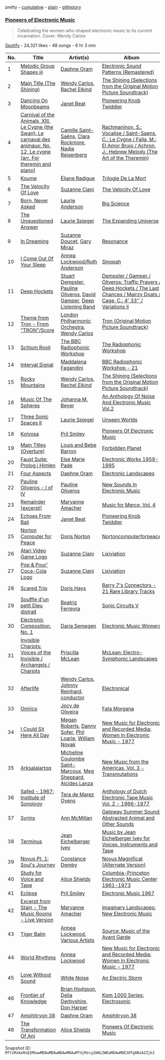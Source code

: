 pretty - [cumulative](/playlists/cumulative/37i9dQZF1DWYnq334ufGOA.md) - [plain](/playlists/plain/37i9dQZF1DWYnq334ufGOA) - [githistory](https://github.githistory.xyz/mackorone/spotify-playlist-archive/blob/main/playlists/plain/37i9dQZF1DWYnq334ufGOA)

### [Pioneers of Electronic Music](https://open.spotify.com/playlist/37i9dQZF1DWYnq334ufGOA)

> Celebrating the women who shaped electronic music to its current incarnation\. Cover: Wendy Carlos

[Spotify](https://open.spotify.com/user/spotify) - 24,321 likes - 48 songs - 6 hr 3 min

| No. | Title | Artist(s) | Album | Length |
|---|---|---|---|---|
| 1 | [Melodic Group Shapes iii](https://open.spotify.com/track/1CQa0vRTpL47Fc179A82OX) | [Daphne Oram](https://open.spotify.com/artist/5iipMnjR9MbSaS0sioYXKs) | [Electronic Sound Patterns \(Remastered\)](https://open.spotify.com/album/3Myhkd7nXEmp3NlZ57OtkA) | 0:38 |
| 2 | [Main Title \(The Shining\)](https://open.spotify.com/track/4WnuHIJTLrFkAQdpryLDe7) | [Wendy Carlos](https://open.spotify.com/artist/5MmXZQUGs0eXP5PV79iKrB), [Rachel Elkind](https://open.spotify.com/artist/26WQwAYoinO6Cda6Gwy7yR) | [The Shining \(Selections from the Original Motion Picture Soundtrack\)](https://open.spotify.com/album/7eA1RWzxtmV8x4DO1IKHfI) | 3:24 |
| 3 | [Dancing On Moonbeams](https://open.spotify.com/track/1p64brQHsPy8SnnnmhKd24) | [Janet Beat](https://open.spotify.com/artist/1IQI6f8qnG9neMplw9Cs78) | [Pioneering Knob Twiddler](https://open.spotify.com/album/3zNaGrh7gOVmtuSwoEBlxs) | 10:09 |
| 4 | [Carnival of the Animals, XIII\. Le Cygne \(the Swan\): Le carnaval des animaux: No\. 12, Le cygne \[arr\. For theremin and piano\]](https://open.spotify.com/track/711N5UifKDb37inhUFJFtE) | [Camille Saint\-Saëns](https://open.spotify.com/artist/436sYg6CZhNefQJogaXeK0), [Clara Rockmore](https://open.spotify.com/artist/68fVdoSpVmeUUnSirEif4Q), [Nadia Reisenberg](https://open.spotify.com/artist/5WKWtfP2aDQAOwAvhxquPR) | [Rachmaninov, S.: Vocalise / Saint\-Saens, C.: Le Cygne / Falla, M.: El Amor Brujo / Achron, J.: Hebrew Melody \(The Art of the Theremin\)](https://open.spotify.com/album/4m0wpnl7Db40DawENitc78) | 3:02 |
| 5 | [Koume](https://open.spotify.com/track/68yY905rINFVTKWAaTGQHm) | [Éliane Radigue](https://open.spotify.com/artist/1oG3G8tFIIseWu474ardvh) | [Trilogie De La Mort](https://open.spotify.com/album/2qLeLtVxS5N9A9B0qd1BC5) | 51:17 |
| 6 | [The Velocity Of Love](https://open.spotify.com/track/5Z8drOEmdVTtwixfM4FGzN) | [Suzanne Ciani](https://open.spotify.com/artist/6E7hjfR2Qy6392SnUqCnzr) | [The Velocity Of Love](https://open.spotify.com/album/0j07ux1zZw12yRPXycIjgp) | 4:30 |
| 7 | [Born, Never Asked](https://open.spotify.com/track/17OHkMRcmhQR69w8rISdnk) | [Laurie Anderson](https://open.spotify.com/artist/5hqB3Fxgin9YGYa0mIGf1G) | [Big Science](https://open.spotify.com/album/5nfdstl6JxGrDQtm1B2LnZ) | 4:56 |
| 8 | [The Unquestioned Answer](https://open.spotify.com/track/5ftgOffbWhT3hYtQXNEPou) | [Laurie Spiegel](https://open.spotify.com/artist/5ixSn3H9wbdWQxcf8qEKOV) | [The Expanding Universe](https://open.spotify.com/album/2rD0SKiBImTKNhRtRVLsdU) | 6:30 |
| 9 | [In Dreaming](https://open.spotify.com/track/6NJFt45q01ZZx0Z4aoMCb3) | [Suzanne Doucet](https://open.spotify.com/artist/1ZtE5MBw2gvmhdVXB909WU), [Gary Miraz](https://open.spotify.com/artist/32puo5NH9sjHN4OMphc8bh) | [Resonance](https://open.spotify.com/album/4iNADa6Esr3HGXxwIBmsCJ) | 8:52 |
| 10 | [I Come Out Of Your Sleep](https://open.spotify.com/track/5sR6qE0cQovmDpkfesXnje) | [Annea Lockwood/Ruth Anderson](https://open.spotify.com/artist/4lhXBy3ve574sqBmBseEyH) | [Sinopah](https://open.spotify.com/album/4207UkGWpur6nYHRJ5Mykb) | 23:32 |
| 11 | [Deep Hockets](https://open.spotify.com/track/673pN6FlbtibkwJYmmwZzm) | [Stuart Dempster](https://open.spotify.com/artist/174yhQdHRtoWDlvtZ15NuK), [Pauline Oliveros](https://open.spotify.com/artist/27RypxD9VhgrvCg9QePTLi), [David Gamper](https://open.spotify.com/artist/4EBz471jKSY4sToai5DvEt), [Deep Listening Band](https://open.spotify.com/artist/3PdYPN7CRANy7IXME7O4vk) | [Dempster / Gamper / Oliveros: Traffic Prayers / Deep Hockets / The Last Chances / Mairzy Doats / Cage, C.: 4' 33'' / Variations Ii](https://open.spotify.com/album/42QwpQrmfpjp2MRw8g0WP8) | 3:42 |
| 12 | [Theme from Tron \- From "TRON"/Score](https://open.spotify.com/track/6h7kp0vSYQobYlsv30RpqH) | [London Philharmonic Orchestra](https://open.spotify.com/artist/3PfJE6ebCbCHeuqO4BfNeA), [Wendy Carlos](https://open.spotify.com/artist/5MmXZQUGs0eXP5PV79iKrB) | [Tron \(Original Motion Picture Soundtrack\)](https://open.spotify.com/album/7wIvILO6pAlr0jl46GLXLf) | 1:37 |
| 13 | [Schlum Rooli](https://open.spotify.com/track/5vTUz0aKadxG9yqnie0H1b) | [The BBC Radiophonic Workshop](https://open.spotify.com/artist/2slzcgeCx2awZXLNQ3iXVa) | [The Radiophonic Workshop](https://open.spotify.com/album/2rT5TTG2aomPh1tzk1XAWi) | 1:57 |
| 14 | [Interval Signal](https://open.spotify.com/track/2jiyFTD3TSxQhy3zHDEUpS) | [Maddalena Fagandini](https://open.spotify.com/artist/1UCiMYXvdATF8gxLpxxRi7) | [BBC Radiophonic Workshop \- 21](https://open.spotify.com/album/5rFygT08cfNXjvjiQpEFtu) | 1:39 |
| 15 | [Rocky Mountains](https://open.spotify.com/track/46onaZFYtcf0JDnLggx7yT) | [Wendy Carlos](https://open.spotify.com/artist/5MmXZQUGs0eXP5PV79iKrB), [Rachel Elkind](https://open.spotify.com/artist/26WQwAYoinO6Cda6Gwy7yR) | [The Shining \(Selections from the Original Motion Picture Soundtrack\)](https://open.spotify.com/album/7eA1RWzxtmV8x4DO1IKHfI) | 2:53 |
| 16 | [Music Of The Spheres](https://open.spotify.com/track/5lW1aLs1hpggoLJDdA94G1) | [Johanna M\. Beyer](https://open.spotify.com/artist/66BM967JJOmv1gne6F72DA) | [An Anthology Of Noise And Electronic Music Vol.2](https://open.spotify.com/album/2P8UMtdO8F1uHUgHaNu6Kb) | 6:00 |
| 17 | [Three Sonic Spaces II](https://open.spotify.com/track/1zGMczyPZKj0Pk7SB411qG) | [Laurie Spiegel](https://open.spotify.com/artist/5ixSn3H9wbdWQxcf8qEKOV) | [Unseen Worlds](https://open.spotify.com/album/3T0AgJ1gHqepeDICKQGkDE) | 3:22 |
| 18 | [Kolyosa](https://open.spotify.com/track/01rBrGS9EhnXlqedf2O0Yk) | [Pril Smiley](https://open.spotify.com/artist/7z3zG5dWWjAgDd5NMDh3Sy) | [Pioneers Of Electronic Music](https://open.spotify.com/album/63ee2BYCQVmebj0ZgxhxL0) | 6:43 |
| 19 | [Main Titles \(Overture\)](https://open.spotify.com/track/2nstbfcFnz7gr4FTnMRA4L) | [Louis and Bebe Barron](https://open.spotify.com/artist/5CguFfXKOQIiuIRPM01581) | [Forbidden Planet](https://open.spotify.com/album/3zQQtu3a9Y7ZEDAKcftznw) | 2:21 |
| 20 | [Faust Suite: Prolog i Himlen](https://open.spotify.com/track/20Kk9bFBUARPaXBSOOJXjn) | [Else Marie Pade](https://open.spotify.com/artist/1F085NZpCugoNzi6u5gw3t) | [Electronic Works 1958\-1995](https://open.spotify.com/album/2r0haaiihOEdGbsT4WK6Hj) | 4:17 |
| 21 | [Four Aspects](https://open.spotify.com/track/5ebdtIkr1vyKjjX18xKtUW) | [Daphne Oram](https://open.spotify.com/artist/5iipMnjR9MbSaS0sioYXKs) | [Electronic Landscapes](https://open.spotify.com/album/7qCtGhsF1CWXgK9xkfefGA) | 8:14 |
| 22 | [Pauline Oliveros \- I of IV](https://open.spotify.com/track/77rz0oP8SyYU6blsUaSITK) | [Pauline Oliveros](https://open.spotify.com/artist/27RypxD9VhgrvCg9QePTLi) | [New Sounds In Electronic Music](https://open.spotify.com/album/3BYafbZd7fagfbsd10HItL) | 20:32 |
| 23 | [Remainder \[excerpt\]](https://open.spotify.com/track/6pEWYqw2IKbz9ciU19ErqA) | [Maryanne Amacher](https://open.spotify.com/artist/1xjZbUHqwdtYlK0Tc8rAag) | [Music for Merce, Vol\. 4](https://open.spotify.com/album/0i58dXPFKRX34ZhtSjUHtu) | 14:55 |
| 24 | [Echoes From Bali](https://open.spotify.com/track/2RSadiQSC87YeeQAHy0O9Q) | [Janet Beat](https://open.spotify.com/artist/1IQI6f8qnG9neMplw9Cs78) | [Pioneering Knob Twiddler](https://open.spotify.com/album/3zNaGrh7gOVmtuSwoEBlxs) | 7:31 |
| 25 | [Norton Computer for Peace](https://open.spotify.com/track/5mTiuOPAp47dwfdLmDA2GP) | [Doris Norton](https://open.spotify.com/artist/7MrgEI0WTL3jjrHkQqpMCW) | [Nortoncomputerforpeace](https://open.spotify.com/album/1yec29YqhaDa3WF0dw2wZI) | 3:24 |
| 26 | [Atari Video Game Logo](https://open.spotify.com/track/683B0aZgqaNzTIyErVSVR7) | [Suzanne Ciani](https://open.spotify.com/artist/6E7hjfR2Qy6392SnUqCnzr) | [Lixiviation](https://open.spotify.com/album/5MoK224rgWrUtFY1gtJ44A) | 0:07 |
| 27 | [Pop & Pour' Coca\-Cola Logo](https://open.spotify.com/track/2iVN27xHh6Z6jVKC2ZSNq1) | [Suzanne Ciani](https://open.spotify.com/artist/6E7hjfR2Qy6392SnUqCnzr) | [Lixiviation](https://open.spotify.com/album/5MoK224rgWrUtFY1gtJ44A) | 0:07 |
| 28 | [Scared Trip](https://open.spotify.com/track/5jpaEx8IAmMjxKBLkkbiSz) | [Doris Hays](https://open.spotify.com/artist/30aJbd0SvZblg2ndyT5aty) | [Barry 7's Connectors \- 21 Rare Library Tracks](https://open.spotify.com/album/6uyowSgnmd2zfkBw8g6ho2) | 2:14 |
| 29 | [Souffle d'un petit Dieu distrait](https://open.spotify.com/track/5sA8u6ktVldrgmgnikx4zj) | [Beatriz Ferreyra](https://open.spotify.com/artist/0OPtaxS6whUvvhElm7AMLL) | [Sonic Circuits V](https://open.spotify.com/album/6LFMcZAHDGQqyRHRp0j6BO) | 13:23 |
| 30 | [Electronic Composition, No\. 1](https://open.spotify.com/track/2msaD9a3T4feV8cAvkvCZ6) | [Daria Semegen](https://open.spotify.com/artist/3GKuAvMlAw4BchtCa3vidB) | [Electronic Music Winners](https://open.spotify.com/album/1wtbwKwFucQuO72HuJ0MbZ) | 5:46 |
| 31 | [Invisible Chariots: Voices of the Invisible / Archangels / Chariots](https://open.spotify.com/track/429ROvY56ooK0sRz0zhr8z) | [Priscilla McLean](https://open.spotify.com/artist/7f25bJntvX8JoKAvJXUqcH) | [McLean: Electro\-Symphonic Landscapes](https://open.spotify.com/album/3KxLXa0nFXb41cHbatD3jM) | 21:48 |
| 32 | [Afterlife](https://open.spotify.com/track/3atK50EUckM2h523waW7cw) | [Wendy Carlos](https://open.spotify.com/artist/5MmXZQUGs0eXP5PV79iKrB), [Johnny Reinhard, conductor](https://open.spotify.com/artist/6XU6zrn9tJWh2mvQOaIc3o) | [Electronical](https://open.spotify.com/album/6N5bfaGLgcMrXxRg6wSzsA) | 8:21 |
| 33 | [Onírico](https://open.spotify.com/track/5MAauMhjPUul3YHOkt5HJN) | [Jocy de Oliveira](https://open.spotify.com/artist/5FZUC2wh2N9pXGipTsl1be) | [Fata Morgana](https://open.spotify.com/album/6S2GsLoj34b8GU5wBVYa6T) | 8:37 |
| 34 | [I Could Sit Here All Day](https://open.spotify.com/track/0swq7jYmrIg7YCGJTkYD7P) | [Megan Roberts](https://open.spotify.com/artist/4mGZP1nw8jDRq3Q5dvoNgm), [Danny Sofer](https://open.spotify.com/artist/747JBTBJlV0hssCOOu5O9q), [Phil Loarie](https://open.spotify.com/artist/6CY7lw5DkMZW0ZBStQp0WV), [William Novak](https://open.spotify.com/artist/51KSjrvDLPswEku9JNonm3) | [New Music for Electronic and Recorded Media: Women In Electronic Music \- 1977](https://open.spotify.com/album/65PxTjGgU3QdZ70tCvtt6Z) | 6:31 |
| 35 | [Arksalalartoq](https://open.spotify.com/track/1RINL1UDHUWNckp5guYoDs) | [Micheline Coulombe Saint\-Marcoux](https://open.spotify.com/artist/0sKlBiXGJzgr4iw6ddJuGK), [Meg Sheppard](https://open.spotify.com/artist/4dEevb7vrMmrhCtyHpUgKI), [Alcides Lanza](https://open.spotify.com/artist/3yM1ixVosWn1VTtpENGiTt) | [New Music from the Americas, Vol\. 3 \- Transmutations](https://open.spotify.com/album/6VgHyMgYuBLvVCsXXkLbcv) | 10:00 |
| 36 | [Safed \- 1967; Institute of Sonology](https://open.spotify.com/track/7hhhFEsPz9InY63Hlv57M6) | [Tera de Marez Oyens](https://open.spotify.com/artist/5fhR1ilYTVgR1EjqTgvLHm) | [Anthology of Dutch Electronic Tape Music Vol\. 2 \- 1966\-1977](https://open.spotify.com/album/4Lv3H6ySEVvu8e9pC0jZXw) | 7:39 |
| 37 | [Syrinx](https://open.spotify.com/track/06eSnB7R0JhrwYB4T6Yh9p) | [Ann McMillan](https://open.spotify.com/artist/3nkJlJgyyAaAt65HiVd5sn) | [Gateway Summer Sound: Abstracted Animal and Other Sounds](https://open.spotify.com/album/03fcPtUqa1l0m93RRt6kt4) | 4:37 |
| 38 | [Terminus](https://open.spotify.com/track/23rTRfyZSCbZP7z5sAHE0Y) | [Jean Eichelberger Ivey](https://open.spotify.com/artist/2TvfvYWGY6crXjGEYU1XmA) | [Music by Jean Eichelberger Ivey for Voices, Instruments and Tape](https://open.spotify.com/album/3RV19vJcXdLXI57sqvGzLe) | 9:48 |
| 39 | [Novus Pt\. 1: Soul's Journey](https://open.spotify.com/track/7ryUfJfr9GehdSJrTTybbC) | [Constance Demby](https://open.spotify.com/artist/5s35MWEbQRtTObpESta73a) | [Novus Magnificat \(Alternate Version\)](https://open.spotify.com/album/5qvqdmI2weOLkMU4fyuoxB) | 6:51 |
| 40 | [Study for Voice and Tape](https://open.spotify.com/track/7vrvKZU7gsRgh3yMBr07OY) | [Alice Shields](https://open.spotify.com/artist/60dHuhMXgrJgD1ZXrDf0ff) | [Columbia\-Princeton Electronic Music Center 1961\-1973](https://open.spotify.com/album/2G4IrmveiWoH0yMAZDPfbe) | 5:17 |
| 41 | [Eclipse](https://open.spotify.com/track/2cPYANA6HGTOyYdLYoQjqo) | [Pril Smiley](https://open.spotify.com/artist/7z3zG5dWWjAgDd5NMDh3Sy) | [Electronic Music 1967](https://open.spotify.com/album/3sH2QZehoq1FOFAB2L2AmF) | 7:55 |
| 42 | [Excerpt from Stain \- The Music Rooms \- Live Version](https://open.spotify.com/track/0VbIwUl22NcbovAN43hEc2) | [Maryanne Amacher](https://open.spotify.com/artist/1xjZbUHqwdtYlK0Tc8rAag) | [Imaginary Landscapes: New Electronic Music](https://open.spotify.com/album/7uVH3k1UYqWFpn96M2Vn89) | 4:03 |
| 43 | [Tiger Balm](https://open.spotify.com/track/4Dfhqu30u5rsdivtzNbuBf) | [Annea Lockwood](https://open.spotify.com/artist/6LWpBbjuWN8Wjiz7sEnlLQ), [Various Artists](https://open.spotify.com/artist/0LyfQWJT6nXafLPZqxe9Of) | [Source: Music of the Avant Garde](https://open.spotify.com/album/7i9X3oUY5wRYTThF69fZEA) | 10:26 |
| 44 | [World Rhythms](https://open.spotify.com/track/04BwsxCIL95miDzGPtFyOR) | [Annea Lockwood](https://open.spotify.com/artist/6LWpBbjuWN8Wjiz7sEnlLQ) | [New Music for Electronic and Recorded Media: Women In Electronic Music \- 1977](https://open.spotify.com/album/45IBJV76uqLXXsm9SMAFzO) | 8:30 |
| 45 | [Love Without Sound](https://open.spotify.com/track/4McWloMJ0F9ODgqieCH4mM) | [White Noise](https://open.spotify.com/artist/4t0c0aHoabuLfz1b4nT1If) | [An Electric Storm](https://open.spotify.com/album/2u7TUEcNy4QmCELeh3DoTO) | 3:06 |
| 46 | [Frontier of Knowledge](https://open.spotify.com/track/3nHdx0RJhzQih0I21PnIju) | [Brian Hodgson](https://open.spotify.com/artist/7lw7yFmEaZMTiIpy3b5ZjT), [Delia Derbyshire](https://open.spotify.com/artist/7xVgcD64SOhLoXfCxN7yg8), [Don Harper](https://open.spotify.com/artist/2JJiKj9j7wPS8vz8UlAO9X) | [Kpm 1000 Series: Electrosonic](https://open.spotify.com/album/4cnjJ8sGy8OJiZM34nmQe7) | 2:06 |
| 47 | [Amphitryon 38](https://open.spotify.com/track/1YpQAH4tIwS0yglgKpJYgR) | [Daphne Oram](https://open.spotify.com/artist/5iipMnjR9MbSaS0sioYXKs) | [Amphitryon 38](https://open.spotify.com/album/1OPDHYe1OfUlZoktachWYH) | 0:49 |
| 48 | [The Transformation Of Ani](https://open.spotify.com/track/7phdkG6fxDpjY4h874I2j1) | [Alice Shields](https://open.spotify.com/artist/60dHuhMXgrJgD1ZXrDf0ff) | [Pioneers Of Electronic Music](https://open.spotify.com/album/63ee2BYCQVmebj0ZgxhxL0) | 9:04 |

Snapshot ID: `MTYzMzAxMzQ1MSwwMDAwMDAwNDAwMDAwMTdjMzcyZmNiZWEwMDAwMDE3OTg0NzA2Zjk2`

